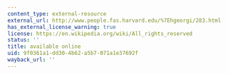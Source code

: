 ```yaml
---
content_type: external-resource
external_url: http://www.people.fas.harvard.edu/%7Ehgeorgi/283.html
has_external_license_warning: true
license: https://en.wikipedia.org/wiki/All_rights_reserved
status: ''
title: available online
uid: 9f0361a1-dd30-4b62-a5b7-071a1e37692f
wayback_url: ''
---
```

